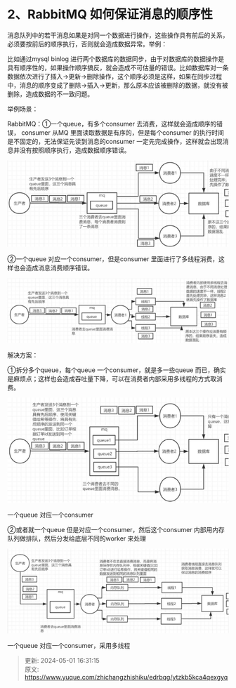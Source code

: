 # 2、RabbitMQ 如何保证消息的顺序性

消息队列中的若干消息如果是对同一个数据进行操作，这些操作具有前后的关系，必须要按前后的顺序执行，否则就会造成数据异常。举例：

比如通过mysql binlog 进行两个数据库的数据同步，由于对数据库的数据操作是具有顺序性的，如果操作顺序搞反，就会造成不可估量的错误。比如数据库对一条数据依次进行了插入->更新->删除操作，这个顺序必须是这样，如果在同步过程中，消息的顺序变成了删除->插入->更新，那么原本应该被删除的数据，就没有被删除，造成数据的不一致问题。

举例场景：



RabbitMQ：①一个queue，有多个consumer 去消费，这样就会造成顺序的错误， consumer 从MQ 里面读取数据是有序的，但是每个consumer 的执行时间是不固定的，无法保证先读到消息的consumer 一定先完成操作，这样就会出现消息并没有按照顺序执行，造成数据顺序错误。

![1714552214205-dcf485e9-e2a0-4401-b816-c01d7c76da07.png](./img/zyoCt3UvpLCDLqpD/1714552214205-dcf485e9-e2a0-4401-b816-c01d7c76da07-026816.png)

②一个queue 对应一个consumer，但是consumer 里面进行了多线程消费，这样也会造成消息消费顺序错误。

![1714552240610-1393ecdf-9bed-4077-9826-48ea5ac8ed0e.png](./img/zyoCt3UvpLCDLqpD/1714552240610-1393ecdf-9bed-4077-9826-48ea5ac8ed0e-152967.png)

解决方案：



①拆分多个queue，每个queue 一个consumer，就是多一些queue 而已，确实是麻烦点；这样也会造成吞吐量下降，可以在消费者内部采用多线程的方式取消费。

![1714552259582-93f6ff63-0607-40cb-8b09-facda5af6b21.png](./img/zyoCt3UvpLCDLqpD/1714552259582-93f6ff63-0607-40cb-8b09-facda5af6b21-173825.png)

一个queue 对应一个consumer



②或者就一个queue 但是对应一个consumer，然后这个consumer 内部用内存队列做排队，然后分发给底层不同的worker 来处理

![1714552267147-2adf47df-e3c6-4257-9830-227de9584493.png](./img/zyoCt3UvpLCDLqpD/1714552267147-2adf47df-e3c6-4257-9830-227de9584493-859638.png)

一个queue 对应一个consumer，采用多线程



> 更新: 2024-05-01 16:31:15  
> 原文: <https://www.yuque.com/zhichangzhishiku/edrbqg/ytzkb5kca4qexgyq>